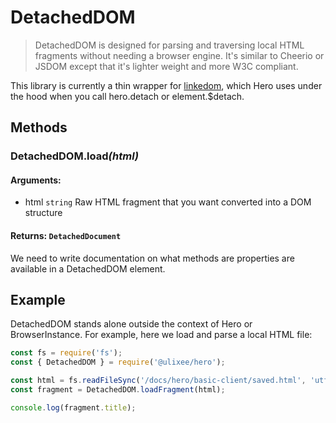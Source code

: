 # DetachedDOM

> DetachedDOM is designed for parsing and traversing local HTML fragments without needing a browser engine. It's similar to Cheerio or JSDOM except that it's lighter weight and more W3C compliant.

This library is currently a thin wrapper for [linkedom](https://github.com/WebReflection/linkedom), which Hero uses under the hood when you call hero.detach or element.$detach.

## Methods

### DetachedDOM.load<em>(html)</em>
#### **Arguments**:
- html `string` Raw HTML fragment that you want converted into a DOM structure
#### **Returns**: `DetachedDocument`

We need to write documentation on what methods are properties are available in a DetachedDOM element.

## Example

DetachedDOM stands alone outside the context of Hero or BrowserInstance. For example, here we load and parse a local HTML file:

```js
const fs = require('fs');
const { DetachedDOM } = require('@ulixee/hero');

const html = fs.readFileSync('/docs/hero/basic-client/saved.html', 'utf-8');
const fragment = DetachedDOM.loadFragment(html);

console.log(fragment.title);
````
